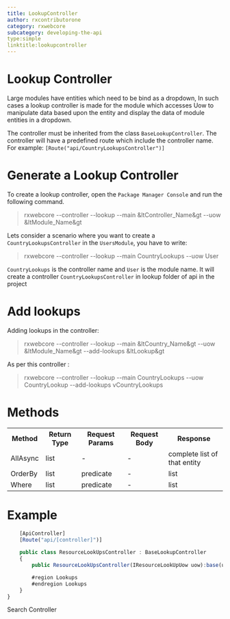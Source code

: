 ```yaml
---
title: LookupController
author: rxcontributorone
category: rxwebcore
subcategory: developing-the-api
type:simple
linktitle:lookupcontroller
---
```

# Lookup Controller

Large modules have entities which need to be bind as a dropdown, In such cases a lookup controller is made for the module which accesses Uow to manipulate data based upon the entity and display the data of module entities in a dropdown.  

The controller must be inherited from the class `BaseLookupController`. The controller will have a predefined route which include the controller name. For example: `[Route("api/CountryLookupsController")]` 

# Generate a Lookup Controller

To create a lookup controller, open the `Package Manager Console` and run the following command.

> rxwebcore --controller --lookup --main &ltController_Name&gt --uow &ltModule_Name&gt

Lets consider a scenario where you want to create a `CountryLookupsController` in the `UsersModule`, you have to write:

> rxwebcore --controller --lookup --main CountryLookups --uow User

`CountryLookups` is the controller name and `User` is the module name. It will create a controller `CountryLookupsController` in lookup folder of api in the project

# Add lookups 
Adding lookups in the controller:

> rxwebcore --controller --lookup --main &ltCountry_Name&gt --uow &ltModule_Name&gt --add-lookups &ltLookup&gt

As per this controller : 

> rxwebcore --controller --lookup --main CountryLookups --uow CountryLookup --add-lookups vCountryLookups

# Methods

<table class="table table-bordered">
<tr><th>Method</th><th>Return Type</th><th>Request Params</th><th>Request Body</th><th>Response</th></tr>
<tr><td>AllAsync</td><td>list</td><td> - </td><td> - </td><td>complete list of that entity</td></tr>
<tr><td>OrderBy</td><td>list</td><td>predicate</td><td> - </td><td>list</td></tr>
<tr><td>Where</td><td>list</td><td>predicate</td><td> - </td><td>list</td></tr>
</table>

# Example

````js
    [ApiController]
    [Route("api/[controller]")]
	
	public class ResourceLookUpsController : BaseLookupController
    {
        public ResourceLookUpsController(IResourceLookUpUow uow):base(uow) {}

        #region Lookups
        #endregion Lookups
    }
}

````


Search Controller